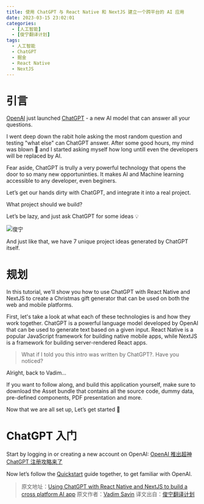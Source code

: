 ```yaml
---
title: 使用 ChatGPT 与 React Native 和 NextJS 建立一个跨平台的 AI 应用
date: 2023-03-15 23:02:01
categories:
  - [人工智能]
  - [俊宁翻译计划]
tags:
  - 人工智能
  - ChatGPT
  - 掘金
  - React Native
  - NextJS
---
```


# 引言

[OpenAI](https://openai.com/) just launched [ChatGPT](https://chat.openai.com/chat) - a new AI model that can answer all your questions.

I went deep down the rabit hole asking the most random question and testing "what else" can ChatGPT answer. After some good hours, my mind was blown 🤯  and I started asking myself how long untill even the developers will be replaced by AI.

Fear aside, ChatGPT is trully a very powerful technology that opens the door to so many new opportuninties. It makes AI and Machine learning accessible to any developer, even beginers.

Let’s get our hands dirty with ChatGPT, and integrate it into a real project.

What project should we build?

Let’s be lazy, and just ask ChatGPT for some ideas 💡

![俊宁](https://cdn.jsdelivr.net/gh/youngjuning/images@main/1678895335768.png)

And just like that, we have 7 unique project ideas generated by ChatGPT itself.

# 规划

In this tutorial, we'll show you how to use ChatGPT with React Native and NextJS to create a Christmas gift generator that can be used on both the web and mobile platforms.

First, let's take a look at what each of these technologies is and how they work together. ChatGPT is a powerful language model developed by OpenAI that can be used to generate text based on a given input. React Native is a popular JavaScript framework for building native mobile apps, while NextJS is a framework for building server-rendered React apps.

> What if I told you this intro was written by ChatGPT?. Have you noticed?

Alright, back to Vadim...

If you want to follow along, and build this application yourself, make sure to download the Asset bundle that contains all the source code, dummy data, pre-defined components, PDF presentation and more.

Now that we are all set up, Let’s get started 🚀

# ChatGPT 入门

Start by logging in or creating a new account on OpenAI: [OpenAI 推出超神 ChatGPT 注册攻略来了](https://www.youngjuning.cn/d744d1d3d1e8/index.html)

Now let’s follow the [Quickstart](https://beta.openai.com/docs/quickstart) guide together, to get familiar with OpenAI.

> 原文地址：[Using ChatGPT with React Native and NextJS to build a cross platform AI app](https://www.notjust.dev/blog/2022-12-09-chat-gpt-with-react-native-and-nextjs)
> 原文作者：[Vadim Savin](https://github.com/Savinvadim1312)
> 译文出自：[俊宁翻译计划](https://www.youngjuning.cn/categories/%E6%B4%9B%E7%AB%B9%E7%BF%BB%E8%AF%91%E8%AE%A1%E5%88%92/)
